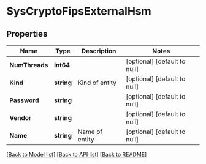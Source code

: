 # SysCryptoFipsExternalHsm

## Properties
Name | Type | Description | Notes
------------ | ------------- | ------------- | -------------
**NumThreads** | **int64** |  | [optional] [default to null]
**Kind** | **string** | Kind of entity | [optional] [default to null]
**Password** | **string** |  | [optional] [default to null]
**Vendor** | **string** |  | [optional] [default to null]
**Name** | **string** | Name of entity | [optional] [default to null]

[[Back to Model list]](../README.md#documentation-for-models) [[Back to API list]](../README.md#documentation-for-api-endpoints) [[Back to README]](../README.md)


